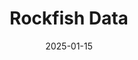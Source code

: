 ---  
layout: startup_page  
title: "Rockfish Data"  
id: "rockfish.ai"  
permalink: "/rockfishdatarockfish.ai01152025/"  
website: "https://www.rockfish.ai/"  
funding_round: "Seed"  
funding_amount: "$4M"  
investors: "Emergent Ventures, Foster Ventures, TEN13, Dallas VC, NewBuild Venture Capital"  
about: "Rockfish Data provides an outcome-centric synthetic data generation platform. It helps enterprises overcome data silos in AI/ML workflows by using generative AI to create synthetic data for various operational needs, such as product demos and training data. The platform is based on research from Carnegie Mellon University."  
markets: "AI, ML, Data Analytics, Artificial Intelligence (AI), Data Management, Database"  
hq: "San Ramon, California, United States"  
founded_year: "2022"  
linkedin: "https://www.linkedin.com/company/rockfish-data"  
twitter: "https://twitter.com/rockfishdata"  
instagram: ""  
facebook: ""  
crunchbase: "https://www.crunchbase.com/organization/rockfish-data"  
pitchbook: ""  

date_display: "15-Jan-2025"  
date: "2025-01-15"

# SEO Optimization  
meta_title: "Rockfish Data - Seed Funding ($4M)"  
meta_description: "Rockfish Data, Rockfish Data provides an outcome-centric synthetic data generation platform. It helps enterprises overcome data silos in AI/ML workflows by using gen..."  
meta_keywords: "Rockfish Data, AI, ML, Data Analytics, Artificial Intelligence (AI), Data Management, Database, Seed funding"  
canonical_url: "https://startup.projectstartups.com/rockfishdatarockfish.ai01152025/"  
---